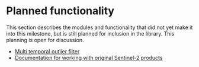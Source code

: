 # Planned functionality

This section describes the modules and functionality that did not yet make it into this milestone, but is still planned
for inclusion in the library. This planning is open for discussion.

- [Multi temporal outlier filter](https://github.com/Open-EO/FuseTS/issues/61)
- [Documentation for working with original Sentinel-2 products](https://github.com/Open-EO/FuseTS/issues/59)